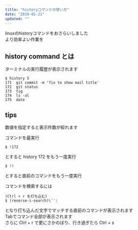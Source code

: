 ```yaml
---
title: "historyコマンドの使い方"
date: "2019-01-21"
updated: ""
---
```


linuxのhistoryコマンドをおさらいしました  
より効率よい作業を  

## history command とは

ターミナルの実行履歴が表示されます  

```
$ history 5
171  git commit -m 'fix to show mail title'
172  git status
173  tig
174  ls -al
175  date
```

## tips

数値を指定すると表示件数が絞れます  

コマンドを最実行  

```
$ !172
```

とすると history 172 をもう一度実行  

```
$ !!
```

とすると直前のコマンドをもう一度実行  

コマンドを検索するには  

```
(Ctrl + r を打ち込む)
$ (reverse-i-search)\`':
```

となり打ち込んだ文字でマッチする直前のコマンドが表示されます  
Tabでコマンド全部が表示されます  
さらに Ctrl + r で更にさかのぼり、行き過ぎたら Ctrl + s  

